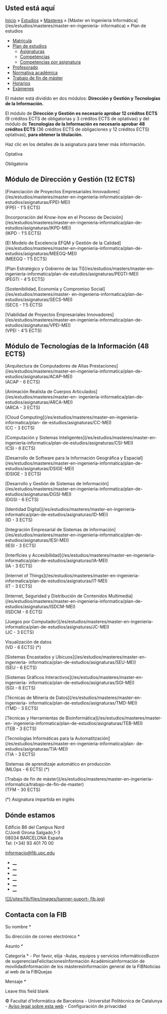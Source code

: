 ## Usted está aquí

[Inicio](/es) » [Estudios](/es/estudios) » [Másteres](/es/estudios/masteres) »
[Máster en Ingeniería Informática](/es/estudios/masteres/master-en-ingenieria-
informatica) » Plan de estudios

  * [Matrícula](/es/estudios/masteres/master-en-ingenieria-informatica/matricula)
  * [Plan de estudios](/es/estudios/masteres/master-en-ingenieria-informatica/plan-de-estudios)
    * [Asignaturas](/es/estudios/masteres/master-en-ingenieria-informatica/plan-de-estudios/asignaturas)
    * [Competencias](/es/estudios/masteres/master-en-ingenieria-informatica/plan-de-estudios/competencias)
    * [Competencias por asignatura](/es/estudios/masteres/master-en-ingenieria-informatica/plan-de-estudios/competencias-por-asignatura)
  * [Profesorado](/es/estudios/masteres/master-en-ingenieria-informatica/profesorado)
  * [Normativa académica](/es/estudios/masteres/master-en-ingenieria-informatica/normativa-academica)
  * [Trabajo de fin de máster](/es/estudios/masteres/master-en-ingenieria-informatica/trabajo-de-fin-de-master)
  * [Horarios](/es/estudios/masteres/master-en-ingenieria-informatica/horarios)
  * [Exámenes](/es/estudios/masteres/master-en-ingenieria-informatica/examenes)

El máster está dividido en dos módulos: **Dirección y Gestión y Tecnologías de
la Información.**

El módulo de **Dirección y Gestión es necesario aprobar 12 créditos ECTS** (9
créditos ECTS de obligatorias y 3 créditos ECTS de optativas) y del módulo de
**Tecnologías de la Información es necesario aprobar 48 créditos ECTS** (36
créditos ECTS de obligaciones y 12 créditos ECTS) optativas), **para obtener
la titulación.**

Haz clic en los detalles de la asignatura para tener más información.









Optativa

Obligatoria

## Módulo de Dirección y Gestión (12 ECTS)

[Financiación de Proyectos Empresariales
Innovadores](/es/estudios/masteres/master-en-ingenieria-informatica/plan-de-
estudios/asignaturas/FPEI-MEI)  
(FPEI - 1'5 ECTS)

[Incorporación del Know-how en el Proceso de
Decisión](/es/estudios/masteres/master-en-ingenieria-informatica/plan-de-
estudios/asignaturas/IKPD-MEI)  
(IKPD - 1'5 ECTS)

[El Modelo de Excelencia EFQM y Gestión de la
Calidad](/es/estudios/masteres/master-en-ingenieria-informatica/plan-de-
estudios/asignaturas/MEEGQ-MEI)  
(MEEGQ - 1'5 ECTS)

[Plan Estratégico y Gobierno de las TI](/es/estudios/masters/master-en-
ingenieria-informatica/plan-de-estudios/asignaturas/PEGTI-MEI)  
(PEGTI - 4'5 ECTS)

[Sostenibilidad, Economía y Compromiso Social](/es/estudios/masteres/master-
en-ingenieria-informatica/plan-de-estudios/asignaturas/SECS-MEI)  
(SECS - 1'5 ECTS)

[Viabilidad de Proyectos Empresariales
Innovadores](/es/estudios/masteres/master-en-ingenieria-informatica/plan-de-
estudios/asignaturas/VPEI-MEI)  
(VPEI - 4'5 ECTS)

## Módulo de Tecnologías de la Información (48 ECTS)

[Arquitectura de Computadores de Altas
Prestaciones](/es/estudios/masteres/master-en-ingenieria-informatica/plan-de-
estudios/asignaturas/ACAP-MEI)  
(ACAP - 6 ECTS)

[Animación Realista de Cuerpos Articulados](/es/estudios/masteres/master-en-
ingenieria-informatica/plan-de-estudios/asignaturas/ARCA-MEI)  
(ARCA - 3 ECTS)

[Cloud Computing](/es/estudios/masteres/master-en-ingenieria-informatica/plan-
de-estudios/asignaturas/CC-MEI)  
(CC - 3 ECTS)

[Computación y Sistemas Inteligentes](/es/estudios/masteres/master-en-
ingenieria-informatica/plan-de-estudios/asignaturas/CSI-MEI)  
(CSI - 6 ECTS)

[Desarrollo de Software para la Información Geográfica y
Espacial](/es/estudios/masteres/master-en-ingenieria-informatica/plan-de-
estudios/asignaturas/DSIGE-MEI)  
(DSIGE - 3 ECTS)

[Desarrollo y Gestión de Sistemas de
Información](/es/estudios/masteres/master-en-ingenieria-informatica/plan-de-
estudios/asignaturas/DGSI-MEI)  
(DGSI - 6 ECTS)

[Identidad Digital](/es/estudios/masteres/master-en-ingenieria-
informatica/plan-de-estudios/asignaturas/ID-MEI)  
(ID - 3 ECTS)

[Integración Empresarial de Sistemas de
Información](/es/estudios/masteres/master-en-ingenieria-informatica/plan-de-
estudios/asignaturas/IESI-MEI)  
(IESI - 3 ECTS)

[Interfícies y Accesibilidad](/es/estudios/masteres/master-en-ingenieria-
informatica/plan-de-estudios/asignaturas/IA-MEI)  
(IA - 3 ECTS)

[Internet of Things](/es/estudios/masteres/master-en-ingenieria-
informatica/plan-de-estudios/asignaturas/IT-MEI)  
(IT - 3 ECTS)

[Internet, Seguridad y Distribución de Contenidos
Multimedia](/es/estudios/masteres/master-en-ingenieria-informatica/plan-de-
estudios/asignaturas/ISDCM-MEI)  
(ISDCM - 6 ECTS)

[Juegos por Computador](/es/estudios/masteres/master-en-ingenieria-
informatica/plan-de-estudios/asignaturas/JC-MEI)  
(JC - 3 ECTS)

Visualización de datos  
(VD - 6 ECTS) (*)

[Sistemas Encastados y Ubicuos](/es/estudios/masteres/master-en-ingenieria-
informatica/plan-de-estudios/asignaturas/SEU-MEI)  
(SEU - 6 ECTS)

[Sistemas Gráficos Interactivos](/es/estudios/masteres/master-en-ingenieria-
informatica/plan-de-estudios/asignaturas/SGI-MEI)  
(SGI - 6 ECTS)

[Técnicas de Minería de Datos](/es/estudios/masteres/master-en-ingenieria-
informatica/plan-de-estudios/asignaturas/TMD-MEI)  
(TMD - 3 ECTS)

[Técnicas y Herramientas de Bioinformática](/es/estudios/masteres/master-en-
ingenieria-informatica/plan-de-estudios/asignaturas/TEB-MEI)  
(TEB - 3 ECTS)

[Tecnologías Informáticas para la
Automatitzación](/es/estudios/masteres/master-en-ingenieria-informatica/plan-
de-estudios/asignaturas/TIA-MEI)  
(TIA - 3 ECTS)

Sistemas de aprendizaje automático en producción  
(MLOps - 6 ECTS) (*)

[Trabajo de fin de máster](/es/estudios/masteres/master-en-ingenieria-
informatica/trabajo-de-fin-de-master)  
(TFM - 30 ECTS)

(*) Asignatura impartida en inglés

## Dónde estamos

Edificio B6 del Campus Nord  
C/Jordi Girona Salgado,1-3  
08034 BARCELONA España  
Tel: (+34) 93 401 70 00

[informacio@fib.upc.edu](mailto:informacio@fib.upc.edu)

  * [__](/es/noticies/rss.rss)
  * [__](https://www.facebook.com/fib.upc)
  * [__](https://twitter.com/fib_upc)
  * [__](https://www.flickr.com/photos/fib-upc/albums)
  * [__](https://www.youtube.com/user/mediafib)
  * [__](https://www.instagram.com/fib.upc/)

[![](/sites/fib/files/images/banner-suport-
fib.jpg)](http://suport.fib.upc.edu)

## Contacta con la FIB

Su nombre *

Su dirección de correo electrónico *

Asunto *

Categoría * \- Por favor, elija -Aulas, equipos y servicios informáticosBuzon
de sugerenciasFelicitacionesInformación AcadémicaInformación de
movilidadInformación de los másteresInformación general de la FIBNoticias al
web de la FIBQuejas

Mensaje *

Leave this field blank

© Facultat d'Informàtica de Barcelona - Universitat Politècnica de Catalunya -
[Avíso legal sobre esta web](/es/aviso-legal-sobre-esta-web) \- Configuración
de privacidad

